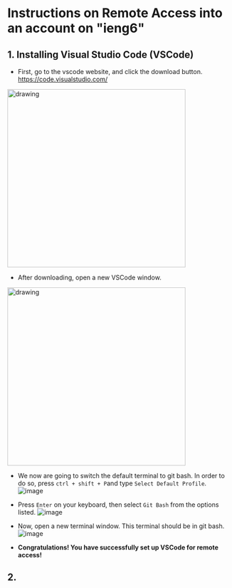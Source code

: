 # Instructions on Remote Access into an account on "ieng6"

## 1. Installing Visual Studio Code (VSCode)
- First, go to the vscode website, and click the download button. https://code.visualstudio.com/
<img src="https://user-images.githubusercontent.com/36450749/211910195-0732c7fb-37cd-4839-8201-39ead2903b92.png" alt="drawing" width="400">

- After downloading, open a new VSCode window.
<img src="https://user-images.githubusercontent.com/36450749/211910842-aa5105f5-5c9e-47bb-9a0c-d5987d44b8c1.png" alt="drawing" width="400">


- We now are going to switch the default terminal to git bash. In order to do so, press `ctrl + shift + P`and type `Select Default Profile`.
![image](https://user-images.githubusercontent.com/36450749/211911762-deb6dcae-c087-41ad-b694-47ebc7e59fc1.png)

- Press `Enter` on your keyboard, then select `Git Bash` from the options listed.
![image](https://user-images.githubusercontent.com/36450749/211912117-cf093ddd-7fe5-4b3f-be12-4808747fe717.png)

- Now, open a new terminal window. This terminal should be in git bash.
![image](https://user-images.githubusercontent.com/36450749/211912397-487e085e-a47b-4903-a20c-4a0b8bd6292a.png)

- **Congratulations! You have successfully set up VSCode for remote access!**

## 2. 
